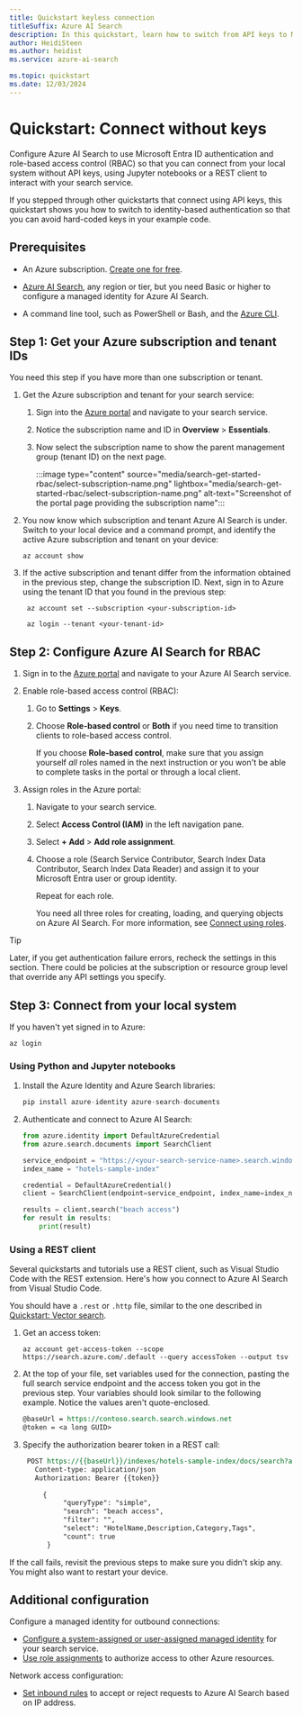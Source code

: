 ```yaml
---
title: Quickstart keyless connection
titleSuffix: Azure AI Search
description: In this quickstart, learn how to switch from API keys to Microsoft Entra identities and role-based access control (RBAC).
author: HeidiSteen
ms.author: heidist
ms.service: azure-ai-search

ms.topic: quickstart
ms.date: 12/03/2024
---
```


# Quickstart: Connect without keys

Configure Azure AI Search to use Microsoft Entra ID authentication and role-based access control (RBAC) so that you can connect from your local system without API keys, using Jupyter notebooks or a REST client to interact with your search service.

If you stepped through other quickstarts that connect using API keys, this quickstart shows you how to switch to identity-based authentication so that you can avoid hard-coded keys in your example code.

## Prerequisites

- An Azure subscription. [Create one for free](https://azure.microsoft.com/free/).

- [Azure AI Search](search-create-service-portal.md), any region or tier, but you need Basic or higher to configure a managed identity for Azure AI Search.

- A command line tool, such as PowerShell or Bash, and the [Azure CLI](/cli/azure/install-azure-cli).

## Step 1: Get your Azure subscription and tenant IDs

You need this step if you have more than one subscription or tenant.

1. Get the Azure subscription and tenant for your search service:

   1. Sign into the [Azure portal](https://portal.azure.com) and navigate to your search service.

   1. Notice the subscription name and ID in **Overview** > **Essentials**.

   1. Now select the subscription name to show the parent management group (tenant ID) on the next page.

      :::image type="content" source="media/search-get-started-rbac/select-subscription-name.png" lightbox="media/search-get-started-rbac/select-subscription-name.png" alt-text="Screenshot of the portal page providing the subscription name":::

1. You now know which subscription and tenant Azure AI Search is under. Switch to your local device and a command prompt, and identify the active Azure subscription and tenant on your device:

   ```azurecli
   az account show
   ```

1. If the active subscription and tenant differ from the information obtained in the previous step, change the subscription ID. Next, sign in to Azure using the tenant ID that you found in the previous step:

   ```azurecli
    az account set --subscription <your-subscription-id>

    az login --tenant <your-tenant-id>
   ```

## Step 2: Configure Azure AI Search for RBAC

1. Sign in to the [Azure portal](https://portal.azure.com) and navigate to your Azure AI Search service.

1. Enable role-based access control (RBAC):

   1. Go to **Settings** > **Keys**.

   1. Choose **Role-based control** or **Both** if you need time to transition clients to role-based access control.

      If you choose **Role-based control**, make sure that you assign yourself *all* roles named in the next instruction or you won't be able to complete tasks in the portal or through a  local client.

1. Assign roles in the Azure portal:

   1. Navigate to your search service.

   1. Select **Access Control (IAM)** in the left navigation pane.

   1. Select **+ Add** > **Add role assignment**.

   1. Choose a role (Search Service Contributor, Search Index Data Contributor, Search Index Data Reader) and assign it to your Microsoft Entra user or group identity.

      Repeat for each role.

      You need all three roles for creating, loading, and querying objects on Azure AI Search. For more information, see [Connect using roles](search-security-rbac.md).

> [!TIP]
> Later, if you get authentication failure errors, recheck the settings in this section. There could be policies at the subscription or resource group level that override any API settings you specify.

## Step 3: Connect from your local system

If you haven't yet signed in to Azure:

```azurecli
az login
```

### Using Python and Jupyter notebooks

1. Install the Azure Identity and Azure Search libraries:

    ```python
    pip install azure-identity azure-search-documents
    ```

1. Authenticate and connect to Azure AI Search:

    ```python
    from azure.identity import DefaultAzureCredential
    from azure.search.documents import SearchClient
    
    service_endpoint = "https://<your-search-service-name>.search.windows.net"
    index_name = "hotels-sample-index"
    
    credential = DefaultAzureCredential()
    client = SearchClient(endpoint=service_endpoint, index_name=index_name, credential=credential)
    
    results = client.search("beach access")
    for result in results:
        print(result)
    ```

### Using a REST client

Several quickstarts and tutorials use a REST client, such as Visual Studio Code with the REST extension. Here's how you connect to Azure AI Search from Visual Studio Code.

You should have a `.rest` or `.http` file, similar to the one described in [Quickstart: Vector search](search-get-started-vector.md).

1. Get an access token:

   ```azurecli
   az account get-access-token --scope https://search.azure.com/.default --query accessToken --output tsv
   ```

1. At the top of your file, set variables used for the connection, pasting the full search service endpoint and the access token you got in the previous step. Your variables should look similar to the following example. Notice the values aren't quote-enclosed.

    ```REST
    @baseUrl = https://contoso.search.search.windows.net
    @token = <a long GUID>
    ```

1. Specify the authorization bearer token in a REST call:

   ```REST
    POST https://{{baseUrl}}/indexes/hotels-sample-index/docs/search?api-version=2024-07-01 HTTP/1.1
      Content-type: application/json
      Authorization: Bearer {{token}}
    
        {
             "queryType": "simple",
             "search": "beach access",
             "filter": "",
             "select": "HotelName,Description,Category,Tags",
             "count": true
         }
   ```

If the call fails, revisit the previous steps to make sure you didn't skip any. You might also want to restart your device.

## Additional configuration

Configure a managed identity for outbound connections:

- [Configure a system-assigned or user-assigned managed identity](search-howto-managed-identities-data-sources.md) for your search service.
- [Use role assignments](keyless-connections.md) to authorize access to other Azure resources.

Network access configuration:

- [Set inbound rules](service-configure-firewall.md) to accept or reject requests to Azure AI Search based on IP address.
